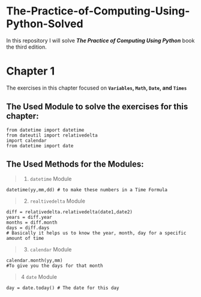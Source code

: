 <h1> The-Practice-of-Computing-Using-Python-Solved </h1>

In this repository I will solve  **_The Practice of Computing Using Python_** book the third edition.


# Chapter 1

The exercises in this chapter focused on <b> `Variables`, `Math`, `Date`, and `Times` </b>

## The Used Module to solve the exercises for this chapter:
```
from datetime import datetime
from dateutil import relativedelta
import calendar
from datetime import date
```

## The Used Methods for the Modules:

>1. `datetime` Module
```
datetime(yy,mm,dd) # to make these numbers in a Time Formula
```

>2. `realtivedelta` Module
```
diff = relativedelta.relativedelta(date1,date2)
years = diff.year
months = diff.month
days = diff.days
# Basically it helps us to know the year, month, day for a specific amount of time
```

>3. `calendar` Module
```
calendar.month(yy,mm)
#To give you the days for that month
```

>4 `date` Module
```
day = date.today() # The date for this day
```


